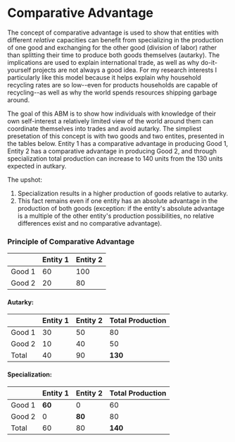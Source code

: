 # Comparative Advantage
The concept of comparative advantage is used to show that entities with different *relative* capacities can benefit from specializing in the production of one good and exchanging for the other good (division of labor) rather than splitting their time to produce both goods themselves (autarky). The implications are used to explain international trade, as well as why do-it-yourself projects are not always a good idea. For my research interests I particularly like this model because it helps explain why household recycling rates are so low--even for products households are capable of recycling--as well as why the world spends resources shipping garbage around.

The goal of this ABM is to show how individuals with knowledge of their own self-interest a relatively limited view of the world around them can coordinate themselves into trades and avoid autarky. The simpliest presetation of this concept is with two goods and two entites, presented in the tables below. Entity 1 has a comparative advantage in producing Good 1, Entity 2 has a comparative advantage in producing Good 2, and through specialization total production can increase to 140 units from the 130 units expected in autkary.

The upshot:
1. Specialization results in a higher production of goods relative to autarky.
2. This fact remains even if one entity has an absolute advantage in the production of both goods (exception: if the entity's absolute advantage is a multiple of the other entity's production possibilities, no relative differences exist and no comparative advantage).

### Principle of Comparative Advantage

|        | Entity 1 | Entity 2 |
| ------ | -------- | -------- |
| Good 1 | 60       | 100      |
| Good 2 | 20       | 80       |

#### Autarky:
|        | Entity 1 | Entity 2 | Total Production |
| ------ | -------- | -------- | ---------------- |
| Good 1 | 30       | 50       | 80               |
| Good 2 | 10       | 40       | 50               |
| Total  | 40       | 90       | **130**          |

#### Specialization:
|        | Entity 1 | Entity 2 | Total Production |
| ------ | -------- | -------- | ---------------- |
| Good 1 | **60**   | 0        | 60               |
| Good 2 | 0        | **80**   | 80               |
| Total  | 60       | 80       | **140**          |

